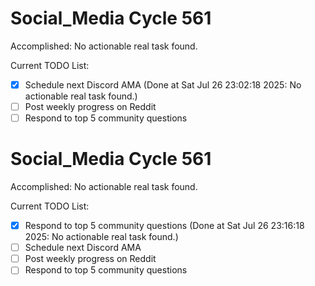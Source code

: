 # Social_Media Cycle 561

Accomplished: No actionable real task found.

Current TODO List:

- [x] Schedule next Discord AMA  (Done at Sat Jul 26 23:02:18 2025: No actionable real task found.)
- [ ] Post weekly progress on Reddit
- [ ] Respond to top 5 community questions

# Social_Media Cycle 561

Accomplished: No actionable real task found.

Current TODO List:

- [x] Respond to top 5 community questions  (Done at Sat Jul 26 23:16:18 2025: No actionable real task found.)
- [ ] Schedule next Discord AMA
- [ ] Post weekly progress on Reddit
- [ ] Respond to top 5 community questions